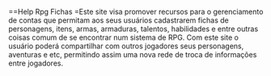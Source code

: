 ==Help Rpg Fichas
=Este site visa promover recursos para o gerenciamento de contas que permitam aos seus usuários
cadastrarem fichas de personagens, itens, armas, armaduras, talentos, habilidades e entre outras coisas
comum de se encontrar num sistema de RPG. Com este site o usuário poderá compartilhar com outros jogadores
seus personagens, aventuras e etc, permitindo assim uma nova rede de troca de informações entre jogadores.